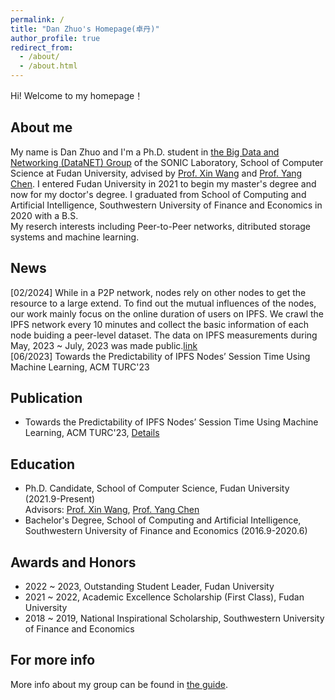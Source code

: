 ```yaml
---
permalink: /
title: "Dan Zhuo's Homepage(卓丹)"
author_profile: true
redirect_from: 
  - /about/
  - /about.html
---
```

Hi! Welcome to my homepage！

About me
------
My name is Dan Zhuo and I'm a Ph.D. student in [the Big Data and Networking (DataNET) Group](https://fudan-datanet.mysxl.cn/) of the SONIC Laboratory, School of Computer Science at Fudan University, advised by [Prof. Xin Wang](https://xinwfudan.mysxl.cn/) and [Prof. Yang Chen](https://chenyang03.wordpress.com/). I entered Fudan University in 2021 to begin my master's degree and now for my doctor's degree. I graduated from School of Computing and Artificial Intelligence, Southwestern University of Finance and Economics in 2020 with a B.S.<br>
My reserch interests including Peer-to-Peer networks, ditributed storage systems and machine learning.

News
------
[02/2024] While in a P2P network, nodes rely on other nodes to get the resource to a large extend. To find out the mutual influences of the nodes, our work mainly focus on the online duration of users on IPFS. We crawl the IPFS network every 10 minutes and collect the basic information of each node buiding a peer-level dataset. The data on IPFS measurements during May, 2023 ~ July, 2023 was made public.[link](https://ipfs.io/ipfs/QmVN2jUuPtr7h4JoUPgvZeYxSdRtUi2K842MJaAra1KZ9t)<br>
[06/2023] Towards the Predictability of IPFS Nodes’ Session Time Using Machine Learning, ACM TURC'23

Publication
------
* Towards the Predictability of IPFS Nodes’ Session Time Using Machine Learning, ACM TURC'23, [Details](https://doi.org/10.1145/3603165.3607397)

Education
------
* Ph.D. Candidate, School of Computer Science, Fudan University (2021.9-Present)<br>
Advisors: [Prof. Xin Wang](https://xinwfudan.mysxl.cn/), [Prof. Yang Chen](https://chenyang03.wordpress.com/)<br>
* Bachelor's Degree, School of Computing and Artificial Intelligence, Southwestern University of Finance and Economics (2016.9-2020.6)<br>


Awards and Honors
------
* 2022 ~ 2023, Outstanding Student Leader, Fudan University
* 2021 ~ 2022, Academic Excellence Scholarship (First Class), Fudan University
* 2018 ~ 2019, National Inspirational Scholarship, Southwestern University of Finance and Economics

For more info
------
More info about my group can be found in [the guide](https://fudan-datanet.mysxl.cn/).
